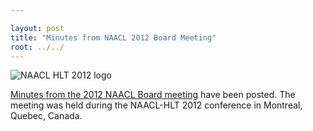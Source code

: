 ```yaml
---

layout: post
title: "Minutes from NAACL 2012 Board Meeting"
root: ../../
---
```


![NAACL HLT 2012 logo](}/images/naacl2012logo.png "NAACL HLT 2012 logo")

<a href="{{ site.baseurl }}/minutes/2012/index.html">Minutes from the 2012 NAACL Board meeting</a> have been posted. The meeting was held during the NAACL-HLT 2012 conference in Montreal, Quebec, Canada.
